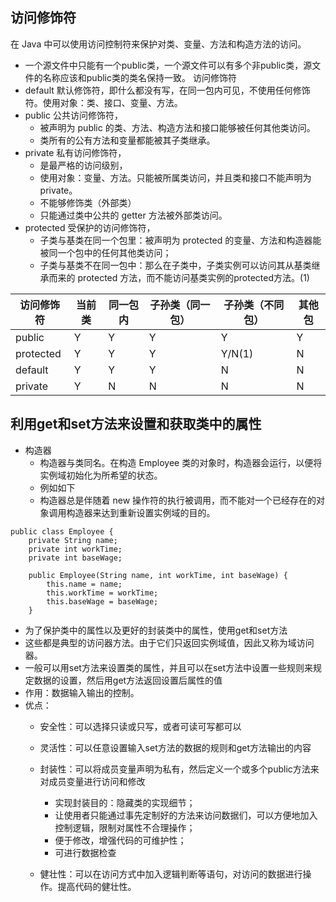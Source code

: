 ## 访问修饰符
在 Java 中可以使用访问控制符来保护对类、变量、方法和构造方法的访问。
- 一个源文件中只能有一个public类，一个源文件可以有多个非public类，源文件的名称应该和public类的类名保持一致。
访问修饰符
- default 默认修饰符，即什么都没有写，在同一包内可见，不使用任何修饰符。使用对象：类、接口、变量、方法。
- public 公共访问修饰符，
  - 被声明为 public 的类、方法、构造方法和接口能够被任何其他类访问。
  - 类所有的公有方法和变量都能被其子类继承。
- private 私有访问修饰符，
  - 是最严格的访问级别，
  - 使用对象：变量、方法。只能被所属类访问，并且类和接口不能声明为 private。
  - 不能够修饰类（外部类）
  - 只能通过类中公共的 getter 方法被外部类访问。
- protected 受保护的访问修饰符，
  - 子类与基类在同一个包里：被声明为 protected 的变量、方法和构造器能被同一个包中的任何其他类访问；
  - 子类与基类不在同一包中：那么在子类中，子类实例可以访问其从基类继承而来的 protected 方法，而不能访问基类实例的protected方法。(1)

|访问修饰符|当前类|同一包内|子孙类（同一包）|子孙类（不同包）|其他包|
|--|--|--|--|--|--|
|public   |Y|Y|Y|Y|Y|
|protected|Y|Y|Y|Y/N(1)|N|
|default  |Y|Y|Y|N|N|
|private  |Y|N|N|N|N|

## 利用get和set方法来设置和获取类中的属性
- 构造器
  - 构造器与类同名。在构造 Employee 类的对象时，构造器会运行，以便将实例域初始化为所希望的状态。
  - 例如如下
  - 构造器总是伴随着 new 操作符的执行被调用，而不能对一个已经存在的对象调用构造器来达到重新设置实例域的目的。
```
public class Employee {
    private String name;
    private int workTime;
    private int baseWage;

    public Employee(String name, int workTime, int baseWage) {
        this.name = name;
        this.workTime = workTime;
        this.baseWage = baseWage;
    }
```
- 为了保护类中的属性以及更好的封装类中的属性，使用get和set方法
- 这些都是典型的访问器方法。由于它们只返回实例域值，因此又称为域访问器。
- 一般可以用set方法来设置类的属性，并且可以在set方法中设置一些规则来规定数据的设置，然后用get方法返回设置后属性的值
- 作用：数据输入输出的控制。
- 优点：
  - 安全性：可以选择只读或只写，或者可读可写都可以
  
  - 灵活性：可以任意设置输入set方法的数据的规则和get方法输出的内容
  
  - 封装性：可以将成员变量声明为私有，然后定义一个或多个public方法来对成员变量进行访问和修改
    - 实现封装目的：隐藏类的实现细节；
    - 让使用者只能通过事先定制好的方法来访问数据们，可以方便地加入控制逻辑，限制对属性不合理操作；
    - 便于修改，增强代码的可维护性；
    - 可进行数据检查
    
  - 健壮性：可以在访问方式中加入逻辑判断等语句，对访问的数据进行操作。提高代码的健壮性。
  
    

